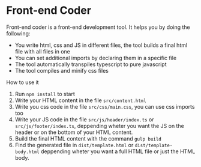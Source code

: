 # Front-end Coder

Front-end coder is a front-end development tool. It helps you by doing the following:
* You write html, css and JS in different files, the tool builds a final html file with all files in one
* You can set additional imports by declaring them in a specific file
* The tool automatically transpiles typescript to pure javascript
* The tool compiles and minify css files

How to use it

1. Run `npm install` to start
2. Write your HTML content in the file `src/content.html`
3. Write you css code in the file `src/css/main.css`, you can use css imports too
4. Write your JS code in the file `src/js/header/index.ts`  or `src/js/footer/index.ts`, deppending wheter you want the JS on the header or on the bottom of your HTML content.
5. Build the final HTML content with the command `gulp build`
6. Find the generated file in `dist/template.html` or `dist/template-body.html` deppending wheter you want a full HTML file or just the HTML body.
